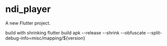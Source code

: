 # ndi_player

A new Flutter project.


build with shrinking
flutter build apk --release --shrink --obfuscate --split-debug-info=misc/mapping/${version}